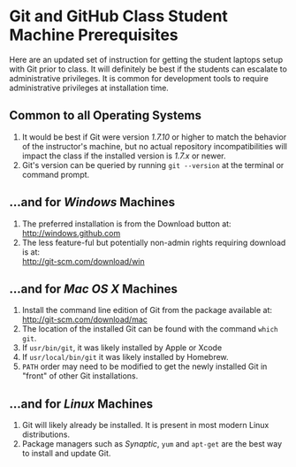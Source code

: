 Git and GitHub Class Student Machine Prerequisites
============================================
Here are an updated set of instruction for getting the student laptops setup with Git prior to class.  It will definitely be best if the students can escalate to administrative privileges. It is common for development tools to require administrative privileges at installation time.

## Common to all Operating Systems
1. It would be best if Git were version _1.7.10_ or higher to match the behavior of the instructor's machine, but no actual repository incompatibilities will impact the class if the installed version is _1.7.x_ or newer.
2. Git's version can be queried by running `git --version` at the terminal or command prompt.

## …and for _Windows_ Machines
1. The preferred installation is from the Download button at:  
  <http://windows.github.com>
2. The less feature-ful but potentially non-admin rights requiring download is at:  
  <http://git-scm.com/download/win>

## ...and for _Mac OS X_ Machines
1. Install the command line edition of Git from the package available at:  
  <http://git-scm.com/download/mac>
2. The location of the installed Git can be found with the command `which git`.
3. If `usr/bin/git`, it was likely installed by Apple or Xcode
4. If `usr/local/bin/git` it was likely installed by Homebrew.
5. `PATH` order may need to be modified to get the newly installed Git in "front" of other Git installations.

## …and for _Linux_ Machines
1. Git will likely already be installed. It is present in most modern Linux distributions.
2. Package managers such as _Synaptic_, `yum` and `apt-get` are the best way to install and update Git.
